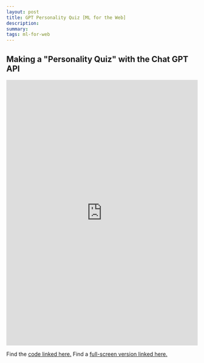 ```yaml
---
layout: post
title: GPT Personality Quiz [ML for the Web]
description: 
summary: 
tags: ml-for-web
---
```

<h2>Making a "Personality Quiz" with the Chat GPT API</h2>

<embed src="https://editor.p5js.org/hafferty/full/W38Hh2XUS" width="100%" height="700px">

Find the <a href="https://editor.p5js.org/hafferty/sketches/W38Hh2XUS">code linked here.</a> 
Find a <a href="https://editor.p5js.org/hafferty/full/W38Hh2XUS">full-screen version linked here.</a>
